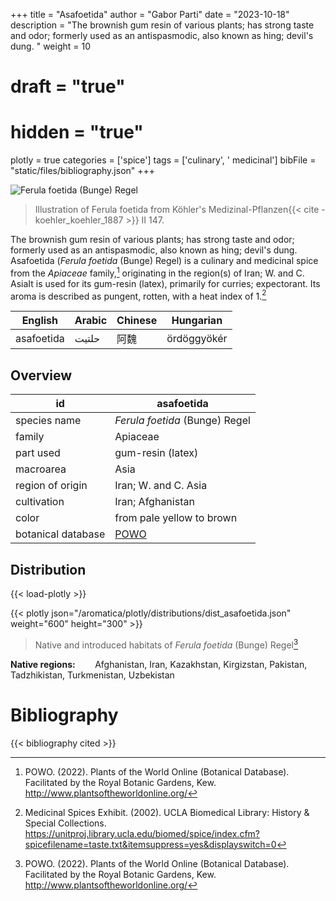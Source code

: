 +++
title = "Asafoetida"
author = "Gabor Parti"
date = "2023-10-18"
description = "The brownish gum resin of various plants; has strong taste and odor; formerly used as an antispasmodic, also known as hing; devil's dung. "
weight = 10
# draft = "true"
# hidden = "true"
plotly = true
categories = ['spice']
tags = ['culinary', ' medicinal']
bibFile = "static/files/bibliography.json"
+++

![*Ferula foetida* (Bunge) Regel](/images/illustrations/asafoetida.png?width=33vw "Illustration of Ferula foetida from Köhler's Medizinal-Pflanzen")

>Illustration of Ferula foetida from Köhler's Medizinal-Pflanzen{{< cite -koehler_koehler_1887 >}} II 147.

The brownish gum resin of various plants; has strong taste and odor; formerly used as an antispasmodic, also known as hing; devil's dung. Asafoetida (*Ferula foetida* (Bunge) Regel) is a culinary and medicinal spice from the *Apiaceae* family,[^powo] originating in the region(s) of Iran; W. and C. AsiaIt is used for its gum-resin (latex), primarily for curries; expectorant. Its aroma is described as pungent, rotten, with a heat index of 1.[^ucla_medicinal_2002]

|  English |Arabic|Chinese| Hungarian |
|----------|------|-------|-----------|
|asafoetida| حلتیت|   阿魏  |ördöggyökér|

## Overview

|        id        |                     asafoetida                    |
|------------------|---------------------------------------------------|
|   species name   |           *Ferula foetida* (Bunge) Regel          |
|      family      |                      Apiaceae                     |
|     part used    |                 gum-resin (latex)                 |
|     macroarea    |                        Asia                       |
| region of origin |                Iran; W. and C. Asia               |
|    cultivation   |                 Iran; Afghanistan                 |
|       color      |             from pale yellow to brown             |
|botanical database|[POWO](https://powo.science.kew.org/taxon/842277-1)|

## Distribution

{{< load-plotly >}}

{{< plotly json="/aromatica/plotly/distributions/dist_asafoetida.json" weight="600" height="300" >}}

>Native and introduced habitats of *Ferula foetida* (Bunge) Regel[^powo]

**Native regions:** &nbsp; &nbsp; &nbsp; &nbsp;Afghanistan, Iran, Kazakhstan, Kirgizstan, Pakistan, Tadzhikistan, Turkmenistan, Uzbekistan

[^powo]: POWO. (2022). Plants of the World Online (Botanical Database). Facilitated by the Royal Botanic Gardens, Kew. http://www.plantsoftheworldonline.org/
[^ucla_medicinal_2002]: Medicinal Spices Exhibit. (2002). UCLA Biomedical Library: History & Special Collections. https://unitproj.library.ucla.edu/biomed/spice/index.cfm?spicefilename=taste.txt&itemsuppress=yes&displayswitch=0



# Bibliography

{{< bibliography cited >}}

